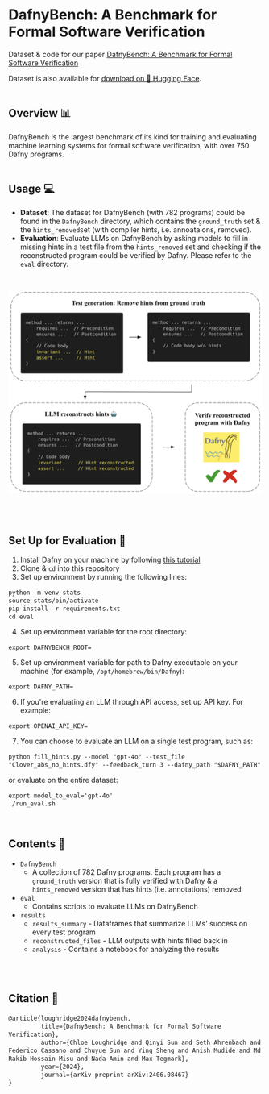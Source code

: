 # DafnyBench: A Benchmark for Formal Software Verification

Dataset & code for our paper [DafnyBench: A Benchmark for Formal Software Verification](https://arxiv.org/abs/2406.08467)
<br>

Dataset is also available for [download on 🤗 Hugging Face](https://huggingface.co/datasets/wendy-sun/DafnyBench).
<br><br>

## Overview 📊

DafnyBench is the largest benchmark of its kind for training and evaluating machine learning systems for formal software verification, with over 750 Dafny programs.
<br><br>


## Usage 💻

- <b>Dataset</b>: The dataset for DafnyBench (with 782 programs) could be found in the `DafnyBench` directory, which contains the `ground_truth` set & the `hints_removed`set (with compiler hints, i.e. annoataions, removed).
- <b>Evaluation</b>: Evaluate LLMs on DafnyBench by asking models to fill in missing hints in a test file from the `hints_removed` set and checking if the reconstructed program could be verified by Dafny. Please refer to the `eval` directory.
<br>


<p align="center">
  <img src="assets/task_overview.png" width="600px"/>
</p>
<br><br>



## Set Up for Evaluation 🔧

1. Install Dafny on your machine by following [this tutorial](https://dafny.org/dafny/Installation)
2. Clone & `cd` into this repository
3. Set up environment by running the following lines:
```
python -m venv stats
source stats/bin/activate
pip install -r requirements.txt
cd eval
```
4. Set up environment variable for the root directory:
```
export DAFNYBENCH_ROOT=
```
5. Set up environment variable for path to Dafny executable on your machine (for example, `/opt/homebrew/bin/Dafny`):
```
export DAFNY_PATH=
```
6. If you're evaluating an LLM through API access, set up API key. For example:
```
export OPENAI_API_KEY=
```
7. You can choose to evaluate an LLM on a single test program, such as:
```
python fill_hints.py --model "gpt-4o" --test_file "Clover_abs_no_hints.dfy" --feedback_turn 3 --dafny_path "$DAFNY_PATH"
```
or evaluate on the entire dataset:
```
export model_to_eval='gpt-4o'
./run_eval.sh
```
<br>


## Contents 📁

- `DafnyBench`
  - A collection of 782 Dafny programs. Each program has a `ground_truth` version that is fully verified with Dafny & a `hints_removed` version that has hints (i.e. annotations) removed
- `eval`
  - Contains scripts to evaluate LLMs on DafnyBench
- `results`
  - `results_summary` - Dataframes that summarize LLMs' success on every test program
  - `reconstructed_files` - LLM outputs with hints filled back in
  - `analysis` - Contains a notebook for analyzing the results

<br><br>


## Citation 📎

```
@article{loughridge2024dafnybench,
         title={DafnyBench: A Benchmark for Formal Software Verification}, 
         author={Chloe Loughridge and Qinyi Sun and Seth Ahrenbach and Federico Cassano and Chuyue Sun and Ying Sheng and Anish Mudide and Md Rakib Hossain Misu and Nada Amin and Max Tegmark},
         year={2024},
         journal={arXiv preprint arXiv:2406.08467}
}
```
